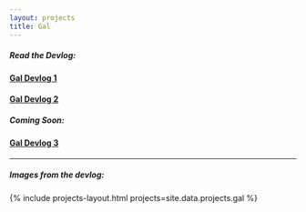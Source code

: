 ```yaml
---
layout: projects
title: Gal
---
```


<h5>Read the Devlog:</h5>
<h4><a href="{{ site.baseurl }}/blog/gal-dev-log-1">Gal Devlog 1</a></h4>
<h4><a href="{{ site.baseurl }}/blog/gal-dev-log-2">Gal Devlog 2</a></h4>
<h5>Coming Soon:</h5>
<h4><a href="{{ site.baseurl }}/blog/gal-dev-log-3">Gal Devlog 3</a></h4>
<hr>
<h5>Images from the devlog:</h5>
{% include projects-layout.html projects=site.data.projects.gal %}


